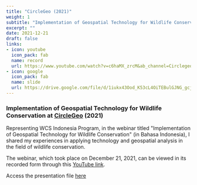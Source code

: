 ```yaml
---
title: "CircleGeo (2021)"
weight: 1
subtitle: "Implementation of Geospatial Technology for Wildlife Conservation"
excerpt: ""
date: 2021-12-21
draft: false
links:
- icon: youtube
  icon_pack: fab
  name: record
  url: https://www.youtube.com/watch?v=c6haMX_zrcM&ab_channel=CirclegeoMedia
- icon: google
  icon_pack: fab
  name: slide
  url: https://drive.google.com/file/d/1iukx43Ood_K53cL4OiTEBulGJNG_gcjk/view?usp=sharing
---
```


### Implementation of Geospatial Technology for Wildlife Conservation at [CircleGeo](https://www.instagram.com/circlegeo/) (2021)

Representing WCS Indonesia Program, in the webinar titled "Implementation of Geospatial Technology for Wildlife Conservation" (in Bahasa Indonesia), I shared my experiences in applying technology and geospatial analysis in the field of wildlife conservation.

The webinar, which took place on December 21, 2021, can be viewed in its recorded form through this [YouTube link](https://www.youtube.com/watch?v=c6haMX_zrcM&ab_channel=CirclegeoMedia).

Access the presentation file [here](https://drive.google.com/file/d/1iukx43Ood_K53cL4OiTEBulGJNG_gcjk/view?usp=sharing)